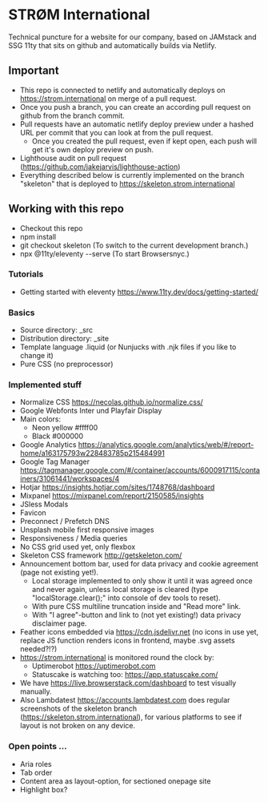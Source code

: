 # STRØM International
Technical puncture for a website for our company, based on JAMstack and SSG 11ty that sits on github and automatically builds via Netlify.

## Important
- This repo is connected to netlify and automatically deploys on https://strom.international on merge of a pull request.
- Once you push a branch, you can create an according pull request on github from the branch commit.
- Pull requests have an automatic netlify deploy preview under a hashed URL per commit that you can look at from the pull request.
  - Once you created the pull request, even if kept open, each push will get it's own deploy preview on push.
- Lighthouse audit on pull request (https://github.com/jakejarvis/lighthouse-action)
- Everything described below is currently implemented on the branch "skeleton" that is deployed to https://skeleton.strom.international

## Working with this repo
* Checkout this repo
* npm install
* git checkout skeleton (To switch to the current development branch.)
* npx @11ty/eleventy --serve (To start Browsersnyc.)

### Tutorials
* Getting started with eleventy https://www.11ty.dev/docs/getting-started/

### Basics
- Source directory: _src
- Distribution directory: _site
- Template language .liquid (or Nunjucks with .njk files if you like to change it)
- Pure CSS (no preprocessor)

### Implemented stuff
- Normalize CSS https://necolas.github.io/normalize.css/
- Google Webfonts Inter und Playfair Display
- Main colors:
  - Neon yellow #ffff00
  - Black #000000
- Google Analytics https://analytics.google.com/analytics/web/#/report-home/a163175793w228483785p215484991
- Google Tag Manager https://tagmanager.google.com/#/container/accounts/6000917115/containers/31061441/workspaces/4
- Hotjar https://insights.hotjar.com/sites/1748768/dashboard
- Mixpanel https://mixpanel.com/report/2150585/insights
- JSless Modals
- Favicon
- Preconnect / Prefetch DNS
- Unsplash mobile first responsive images
- Responsiveness / Media queries
- No CSS grid used yet, only flexbox
- Skeleton CSS framework http://getskeleton.com/
- Announcement bottom bar, used for data privacy and cookie agreement (page not existing yet!). 
  - Local storage implemented to only show it until it was agreed once and never again, unless local storage is cleared (type "localStorage.clear();" into console of dev tools to reset).
  - With pure CSS multiline truncation inside and "Read more" link.
  - With "I agree"-button and link to (not yet existing!) data privacy disclaimer page.
- Feather icons embedded via https://cdn.jsdelivr.net (no icons in use yet, replace JS function renders icons in frontend, maybe .svg assets needed?!?)
- https://strom.international is monitored round the clock by:
  - Uptimerobot https://uptimerobot.com
  - Statuscake is watching too: https://app.statuscake.com/
- We have https://live.browserstack.com/dashboard to test visually manually.
- Also Lambdatest https://accounts.lambdatest.com does regular screenshots of the skeleton branch (https://skeleton.strom.international), for various platforms to see if layout is not broken on any device.


### Open points ...
- Aria roles
- Tab order
- Content area as layout-option, for sectioned onepage site
- Highlight box?
